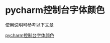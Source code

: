 
# pycharm控制台字体颜色

使用说明可参考以下文章

[pycharm控制台字体颜色](http://blog.csdn.net/mouday/article/details/79152994)